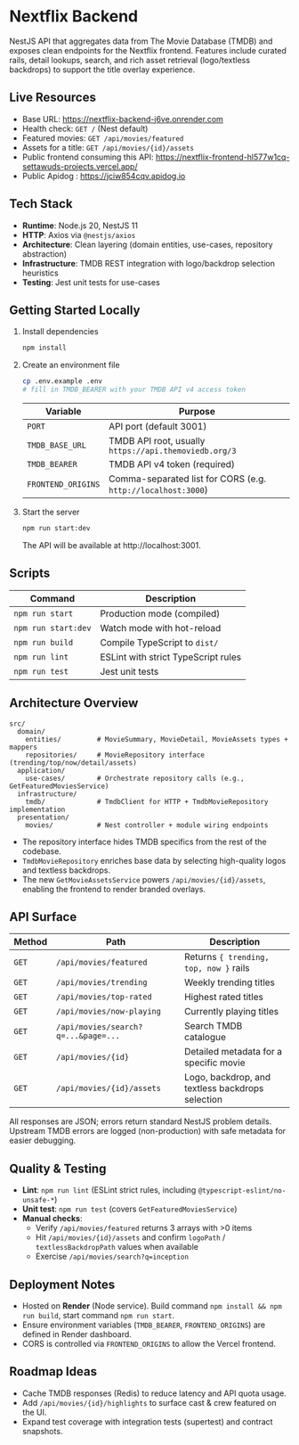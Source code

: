# Nextflix Backend

NestJS API that aggregates data from The Movie Database (TMDB) and exposes clean endpoints for the Nextflix frontend. Features include curated rails, detail lookups, search, and rich asset retrieval (logo/textless backdrops) to support the title overlay experience.

## Live Resources

- Base URL: https://nextflix-backend-j6ve.onrender.com
- Health check: `GET /` (Nest default)
- Featured movies: `GET /api/movies/featured`
- Assets for a title: `GET /api/movies/{id}/assets`
- Public frontend consuming this API: https://nextflix-frontend-hl577w1cq-settawuds-projects.vercel.app/
- Public Apidog : https://jciw854cqv.apidog.io

## Tech Stack

- **Runtime**: Node.js 20, NestJS 11
- **HTTP**: Axios via `@nestjs/axios`
- **Architecture**: Clean layering (domain entities, use-cases, repository abstraction)
- **Infrastructure**: TMDB REST integration with logo/backdrop selection heuristics
- **Testing**: Jest unit tests for use-cases

## Getting Started Locally

1. Install dependencies

   ```bash
   npm install
   ```

2. Create an environment file

   ```bash
   cp .env.example .env
   # fill in TMDB_BEARER with your TMDB API v4 access token
   ```

   | Variable | Purpose |
   | --- | --- |
   | `PORT` | API port (default 3001) |
   | `TMDB_BASE_URL` | TMDB API root, usually `https://api.themoviedb.org/3` |
   | `TMDB_BEARER` | TMDB API v4 token (required) |
   | `FRONTEND_ORIGINS` | Comma-separated list for CORS (e.g. `http://localhost:3000`) |

3. Start the server

   ```bash
   npm run start:dev
   ```

   The API will be available at http://localhost:3001.

## Scripts

| Command | Description |
| --- | --- |
| `npm run start` | Production mode (compiled) |
| `npm run start:dev` | Watch mode with hot-reload |
| `npm run build` | Compile TypeScript to `dist/` |
| `npm run lint` | ESLint with strict TypeScript rules |
| `npm run test` | Jest unit tests |

## Architecture Overview

```
src/
  domain/
    entities/         # MovieSummary, MovieDetail, MovieAssets types + mappers
    repositories/     # MovieRepository interface (trending/top/now/detail/assets)
  application/
    use-cases/        # Orchestrate repository calls (e.g., GetFeaturedMoviesService)
  infrastructure/
    tmdb/             # TmdbClient for HTTP + TmdbMovieRepository implementation
  presentation/
    movies/           # Nest controller + module wiring endpoints
```

- The repository interface hides TMDB specifics from the rest of the codebase.
- `TmdbMovieRepository` enriches base data by selecting high-quality logos and textless backdrops.
- The new `GetMovieAssetsService` powers `/api/movies/{id}/assets`, enabling the frontend to render branded overlays.

## API Surface

| Method | Path | Description |
| --- | --- | --- |
| `GET` | `/api/movies/featured` | Returns `{ trending, top, now }` rails |
| `GET` | `/api/movies/trending` | Weekly trending titles |
| `GET` | `/api/movies/top-rated` | Highest rated titles |
| `GET` | `/api/movies/now-playing` | Currently playing titles |
| `GET` | `/api/movies/search?q=...&page=...` | Search TMDB catalogue |
| `GET` | `/api/movies/{id}` | Detailed metadata for a specific movie |
| `GET` | `/api/movies/{id}/assets` | Logo, backdrop, and textless backdrops selection |

All responses are JSON; errors return standard NestJS problem details. Upstream TMDB errors are logged (non-production) with safe metadata for easier debugging.

## Quality & Testing

- **Lint**: `npm run lint` (ESLint strict rules, including `@typescript-eslint/no-unsafe-*`)
- **Unit test**: `npm run test` (covers `GetFeaturedMoviesService`)
- **Manual checks**:
  - Verify `/api/movies/featured` returns 3 arrays with >0 items
  - Hit `/api/movies/{id}/assets` and confirm `logoPath` / `textlessBackdropPath` values when available
  - Exercise `/api/movies/search?q=inception`

## Deployment Notes

- Hosted on **Render** (Node service). Build command `npm install && npm run build`, start command `npm run start`.
- Ensure environment variables (`TMDB_BEARER`, `FRONTEND_ORIGINS`) are defined in Render dashboard.
- CORS is controlled via `FRONTEND_ORIGINS` to allow the Vercel frontend.

## Roadmap Ideas

- Cache TMDB responses (Redis) to reduce latency and API quota usage.
- Add `/api/movies/{id}/highlights` to surface cast & crew featured on the UI.
- Expand test coverage with integration tests (supertest) and contract snapshots.

